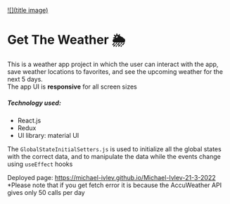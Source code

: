 [![](title image)](https://user-images.githubusercontent.com/80426254/160233487-8cb0ce92-5650-4e8e-a4c7-8dc376ad8108.png)
# Get The Weather 🌦

This is a weather app project in which the user can interact with the app,  
save weather locations to favorites, and see the upcoming weather for the next 5 days.  
The app UI is **responsive** for all screen sizes

##### Technology used:
- React.js
- Redux
- UI library: material UI

The `GlobalStateInitialSetters.js` is used to initialize all the global states  
with the correct data, and to manipulate the data while the events change  
using `useEffect` hooks  

Deployed page: https://michael-ivlev.github.io/Michael-Ivlev-21-3-2022  
*Please note that if you get fetch error it is because the AccuWeather API gives only 50 calls per day
